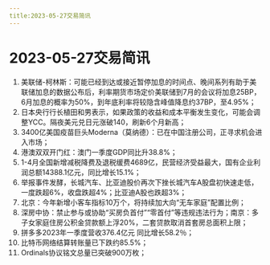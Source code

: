 ```yaml
---
title:2023-05-27交易简讯
---
```

# 2023-05-27交易简讯
1. 美联储-柯林斯：可能已经到达或接近暂停加息的时间点、晚间系列有助于美联储加息的数据公布后，利率期货市场定价美联储到7月的会议将加息25BP，6月加息的概率为50%，到年底利率将较隐含峰值降息约37BP，至4.95%；
2. 日本央行行长植田和男表示，如果政策的收益和成本平衡发生变化，可能会调整YCC。隔夜美元兑日元涨破140，刷新6个月新高；
3. 3400亿美国疫苗巨头Moderna（莫纳德）：已在中国注册公司，正寻求机会进入市场；
4. 港澳双双开门红：澳门一季度GDP同比升38.8%；
5. 1-4月全国新增减税降费及退税缓费4689亿，民营经济受益最大，国有企业利润总额14388.1亿元，同比增长15.1%；
6. 举报事件发酵，长城汽车、比亚迪股价再次下挫长城汽车A股盘初快速走低，一度跌超6%，收盘跌超4%；比亚迪A股也跌超3%；
7. 北京：今年新增小客车指标10万个，将持续加大向“无车家庭”配置比例；
8. 深房中协：禁止参与或协助“买房负首付”“零首付”等违规违法行为；南京：多子女家庭住房公积金贷款额上浮20%，二套贷款取消首套房总面积上限；
9. 拼多多2023年一季度营收376.4亿元 同比增长58.2％；
10. 比特币网络结算转账量已下跌约85.5%；
11. Ordinals协议铭文总量已突破900万枚；